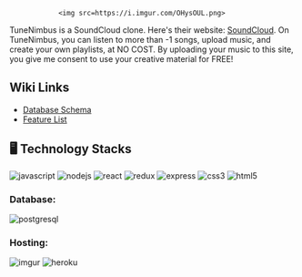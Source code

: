                 <img src=https://i.imgur.com/OHysOUL.png>


TuneNimbus is a SoundCloud clone. Here's their website: [SoundCloud](https://soundcloud.com/). On TuneNimbus, you can listen to more than -1 songs, upload music, and create your own playlists, at NO COST. By uploading your music to this site, you give me consent to use your creative material for FREE!

## Wiki Links
- [Database Schema](https://github.com/jakezmat/API-Project/wiki/TuneNimbus,-a-SoundCloud-clone#database-schema)
- [Feature List](https://github.com/jakezmat/API-Project/wiki/TuneNimbus,-a-SoundCloud-clone#feature-list)

## 🖥️ Technology Stacks
![javascript](https://img.shields.io/badge/Javascript-F7DF1E?style=for-the-badge&logo=Javascript&logoColor=white) ![nodejs](https://img.shields.io/badge/Node.js-339933?style=for-the-badge&logo=Node.js&logoColor=white) ![react](https://img.shields.io/badge/React-61DAFB?style=for-the-badge&logo=React&logoColor=white) ![redux](https://img.shields.io/badge/Redux-764ABC?style=for-the-badge&logo=Redux&logoColor=white) ![express](https://img.shields.io/badge/ExpressJS-000000?style=for-the-badge&logo=Express&logoColor=white) ![css3](https://img.shields.io/badge/CSS3-1572B6?style=for-the-badge&logo=CSS3&logoColor=white) ![html5](https://img.shields.io/badge/HTML5-E34F26?style=for-the-badge&logo=HTML5&logoColor=white)
### Database:
![postgresql](https://img.shields.io/badge/PostgreSQL-4169E1?style=for-the-badge&logo=PostgreSQL&logoColor=white)

### Hosting:
![imgur](https://img.shields.io/badge/Imgur-1BB76E?style=for-the-badge&logo=Imgur&logoColor=white) ![heroku](https://img.shields.io/badge/Heroku-430098?style=for-the-badge&logo=Heroku&logoColor=white)
